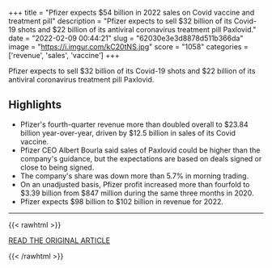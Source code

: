 +++
title = "Pfizer expects $54 billion in 2022 sales on Covid vaccine and treatment pill"
description = "Pfizer expects to sell $32 billion of its Covid-19 shots and $22 billion of its antiviral coronavirus treatment pill Paxlovid."
date = "2022-02-09 00:44:21"
slug = "62030e3e3d8878d511b366da"
image = "https://i.imgur.com/kC20tNS.jpg"
score = "1058"
categories = ['revenue', 'sales', 'vaccine']
+++

Pfizer expects to sell $32 billion of its Covid-19 shots and $22 billion of its antiviral coronavirus treatment pill Paxlovid.

## Highlights

- Pfizer's fourth-quarter revenue more than doubled overall to $23.84 billion year-over-year, driven by $12.5 billion in sales of its Covid vaccine.
- Pfizer CEO Albert Bourla said sales of Paxlovid could be higher than the company's guidance, but the expectations are based on deals signed or close to being signed.
- The company's share was down more than 5.7% in morning trading.
- On an unadjusted basis, Pfizer profit increased more than fourfold to $3.39 billion from $847 million during the same three months in 2020.
- Pfizer expects $98 billion to $102 billion in revenue for 2022.

---

{{< rawhtml >}}
  <p class="article-category">
    <a target="_blank" href="https://www.cnbc.com/2022/02/08/covid-pfizer-pfe-earnings-q4-2021.html">READ THE ORIGINAL ARTICLE</a>
  </p>
{{< /rawhtml >}}
